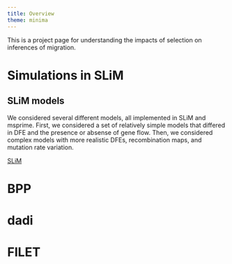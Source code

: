 ```yaml
---
title: Overview
theme: minima
---
```


This is a project page for understanding the impacts of selection on inferences of migration.

# Simulations in SLiM

## SLiM models
We considered several different models, all implemented in SLiM and msprime. First, we considered a set of relatively simple models that differed in DFE and the presence or absense of gene flow. Then, we considered complex models with more realistic DFEs, recombination maps, and mutation rate variation.

[SLiM](slim.md)

# BPP

# dadi

# FILET
